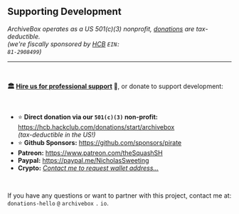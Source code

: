 ## Supporting Development

*ArchiveBox operates as a US 501(c)(3) nonprofit, <a href="https://hcb.hackclub.com/donations/start/archivebox">donations</a> are tax-deductible.<br/>(we're fiscally sponsored by <a href="https://hackclub.com/hcb?ref=donation">HCB</a> <code>EIN: 81-2908499</code>)*

<hr/>

<br/>

**🏛️ [Hire us for professional support](https://docs.sweeting.me/s/archivebox-consulting-services) 💬**, or donate to support development:

<br/>

- ⭐️ **Direct donation via our `501(c)(3)` non-profit:** https://hcb.hackclub.com/donations/start/archivebox  
  *(tax-deductible in the US!)*
- ⭐️ **Github Sponsors:** https://github.com/sponsors/pirate
- **Patreon:** https://www.patreon.com/theSquashSH
- **Paypal:** https://paypal.me/NicholasSweeting
- **Crypto:** *[Contact me to request wallet address...](https://zulip.archivebox.io/#narrow/dm/284-Nick-Sweeting)*
 
<br/>

If you have any questions or want to partner with this project, contact me at: `donations-hello` `@` `archivebox` `.` `io`.